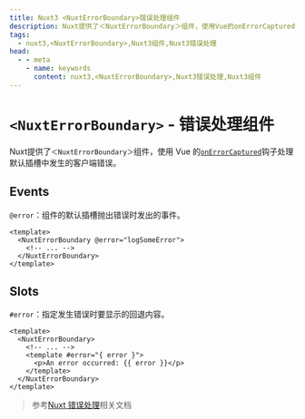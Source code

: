 ```yaml
---
title: Nuxt3 <NuxtErrorBoundary>错误处理组件
description: Nuxt提供了＜NuxtErrorBoundary＞组件，使用Vue的onErrorCaptured钩子处理默认插槽中发生的客户端错误。
tags: 
  - nuxt3,<NuxtErrorBoundary>,Nuxt3组件,Nuxt3错误处理
head:
  - - meta
    - name: keywords
      content: nuxt3,<NuxtErrorBoundary>,Nuxt3错误处理,Nuxt3组件
---
```


# `<NuxtErrorBoundary>` - 错误处理组件

Nuxt提供了`＜NuxtErrorBoundary＞`组件，使用 Vue 的[`onErrorCaptured`](https://vuejs.org/api/composition-api-lifecycle.html#onerrorcaptured)钩子处理默认插槽中发生的客户端错误。

## Events

`@error`：组件的默认插槽抛出错误时发出的事件。

```vue
<template>
  <NuxtErrorBoundary @error="logSomeError">
    <!-- ... -->
  </NuxtErrorBoundary>
</template>
```

## Slots

`#error`：指定发生错误时要显示的回退内容。

```vue
<template>
  <NuxtErrorBoundary>
    <!-- ... -->
    <template #error="{ error }">
      <p>An error occurred: {{ error }}</p>
    </template>
  </NuxtErrorBoundary>
</template>
```

> 参考[Nuxt 错误处理](https://v3.nuxtjs.org/guide/features/error-handling/)相关文档